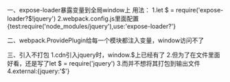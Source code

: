 一、expose-loader暴露变量到全局window上
    用法：
        1.let $ = require('expose-loader?$!jquery')
        2.webpack.config.js里面配置
            {test:require('node_modules/jquery'),use:'expose-loader?'}

二、webpack.ProvidePlugin给每一个模块都注入变量，window访问不了

三、引入不打包
    1.cdn引入jquery时，window.$上已经有了
    2.但为了在文件里面好看，还是写了let $ = require('jquery')
    3.而并不想将其打包到输出文件
    4.external:{jquery:'$'}

